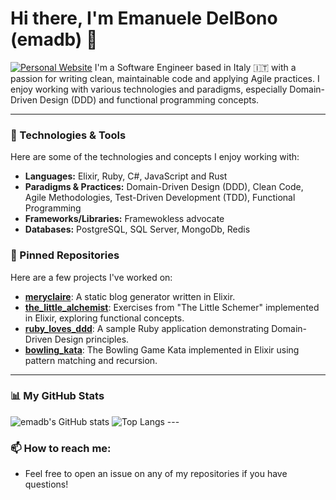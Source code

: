 # Hi there, I'm Emanuele DelBono (emadb) 👋

<a href="http://emanueledelbono.it/" target="_blank"><img src="https://img.shields.io/badge/Website-emanueledelbono.it-blue?style=flat-square" alt="Personal Website"></a>
I'm a Software Engineer based in Italy 🇮🇹 with a passion for writing clean, maintainable code and applying Agile practices. I enjoy working with various technologies and paradigms, especially Domain-Driven Design (DDD) and functional programming concepts.

---

### 🔧 Technologies & Tools

Here are some of the technologies and concepts I enjoy working with:

* **Languages:** Elixir, Ruby, C#, JavaScript and Rust
* **Paradigms & Practices:** Domain-Driven Design (DDD), Clean Code, Agile Methodologies, Test-Driven Development (TDD), Functional Programming
* **Frameworks/Libraries:** Framewokless advocate
* **Databases:** PostgreSQL, SQL Server, MongoDb, Redis

### 📌 Pinned Repositories

Here are a few projects I've worked on:

* **[meryclaire](https://github.com/emadb/meryclaire)**: A static blog generator written in Elixir.
* **[the_little_alchemist](https://github.com/emadb/the_little_alchemist)**: Exercises from "The Little Schemer" implemented in Elixir, exploring functional concepts.
* **[ruby_loves_ddd](https://github.com/emadb/ruby_loves_ddd)**: A sample Ruby application demonstrating Domain-Driven Design principles.
* **[bowling_kata](https://github.com/emadb/bowling_kata)**: The Bowling Game Kata implemented in Elixir using pattern matching and recursion.

---

### 📊 My GitHub Stats

![emadb's GitHub stats](https://github-readme-stats.vercel.app/api?username=emadb&show_icons=true&theme=radical) ![Top Langs](https://github-readme-stats.vercel.app/api/top-langs/?username=emadb&layout=compact&langs_count=8&theme=radical) ---

### 📫 How to reach me:
* Feel free to open an issue on any of my repositories if you have questions!

